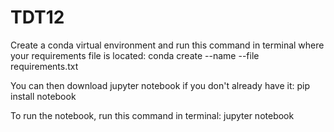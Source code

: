 # TDT12

Create a conda virtual environment and run this command in terminal where your requirements file is located:
conda create --name <env> --file requirements.txt
 
 You can then download jupyter notebook if you don't already have it:
pip install notebook
  
To run the notebook, run this command in terminal:
jupyter notebook
